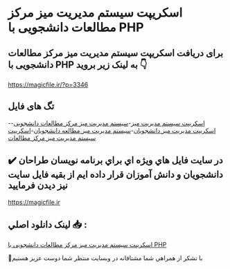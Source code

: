 # اسکریپت سیستم مدیریت میز مرکز مطالعات دانشجویی با PHP

## برای دریافت اسکریپت سیستم مدیریت میز مرکز مطالعات دانشجویی با PHP به لینک زیر بروید 👇

https://magicfile.ir/?p=3346

## تگ های فایل

-[اسکریپت سیستم مدیریت میز](https://magicfile.ir/product/%d8%b3%db%8c%d8%b3%d8%aa%d9%85-%d9%85%d8%af%db%8c%d8%b1%db%8c%d8%aa-%d9%85%db%8c%d8%b2-%d9%85%d8%b1%da%a9%d8%b2-%d9%85%d8%b7%d8%a7%d9%84%d8%b9%d8%a7%d8%aa-%d8%af%d8%a7%d9%86%d8%b4%d8%ac%d9%88%db%8c%db%8c-php-mysql/)-[سیستم مدیریت میز مرکز مطالعات دانشجویی](https://magicfile.ir/product/%d8%b3%db%8c%d8%b3%d8%aa%d9%85-%d9%85%d8%af%db%8c%d8%b1%db%8c%d8%aa-%d9%85%db%8c%d8%b2-%d9%85%d8%b1%da%a9%d8%b2-%d9%85%d8%b7%d8%a7%d9%84%d8%b9%d8%a7%d8%aa-%d8%af%d8%a7%d9%86%d8%b4%d8%ac%d9%88%db%8c%db%8c-php-mysql/)-[اسکریپت مدیریت میز دانشجویان](https://magicfile.ir/product/%d8%b3%db%8c%d8%b3%d8%aa%d9%85-%d9%85%d8%af%db%8c%d8%b1%db%8c%d8%aa-%d9%85%db%8c%d8%b2-%d9%85%d8%b1%da%a9%d8%b2-%d9%85%d8%b7%d8%a7%d9%84%d8%b9%d8%a7%d8%aa-%d8%af%d8%a7%d9%86%d8%b4%d8%ac%d9%88%db%8c%db%8c-php-mysql/)-[سیستم مدیریت میز مطالعه دانشجویان](https://magicfile.ir/product/%d8%b3%db%8c%d8%b3%d8%aa%d9%85-%d9%85%d8%af%db%8c%d8%b1%db%8c%d8%aa-%d9%85%db%8c%d8%b2-%d9%85%d8%b1%da%a9%d8%b2-%d9%85%d8%b7%d8%a7%d9%84%d8%b9%d8%a7%d8%aa-%d8%af%d8%a7%d9%86%d8%b4%d8%ac%d9%88%db%8c%db%8c-php-mysql/)-[اسکریپت سیستم مدیریت میز مرکز مطالعات](https://magicfile.ir/product/%d8%b3%db%8c%d8%b3%d8%aa%d9%85-%d9%85%d8%af%db%8c%d8%b1%db%8c%d8%aa-%d9%85%db%8c%d8%b2-%d9%85%d8%b1%da%a9%d8%b2-%d9%85%d8%b7%d8%a7%d9%84%d8%b9%d8%a7%d8%aa-%d8%af%d8%a7%d9%86%d8%b4%d8%ac%d9%88%db%8c%db%8c-php-mysql/)

## ✔️ در سايت فايل هاي ويژه اي براي برنامه نويسان طراحان دانشجويان و دانش آموزان قرار داده ايم از بقيه فايل سايت نيز ديدن فرماييد

https://magicfile.ir


## لينک دانلود اصلي 📥 :

[اسکریپت سیستم مدیریت میز مرکز مطالعات دانشجویی با PHP](https://magicfile.ir/product/%d8%b3%db%8c%d8%b3%d8%aa%d9%85-%d9%85%d8%af%db%8c%d8%b1%db%8c%d8%aa-%d9%85%db%8c%d8%b2-%d9%85%d8%b1%da%a9%d8%b2-%d9%85%d8%b7%d8%a7%d9%84%d8%b9%d8%a7%d8%aa-%d8%af%d8%a7%d9%86%d8%b4%d8%ac%d9%88%db%8c%db%8c-php-mysql/) 


🙏با تشکر از همراهي شما مشتاقانه در وبسایت منتظر شما دوست عزیز هستیم

